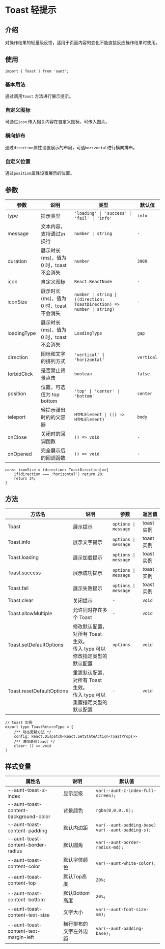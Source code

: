 # Toast 轻提示

<code hidden="hidden" src="./demos/demo.tsx"></code>

## 介绍
对操作结果的轻量级反馈，适用于页面内容的变化不能直接反应操作结果时使用。

## 使用

```tsx
import { Toast } from 'aunt';
```

### 基本用法
通过调用`Toast` 方法进行展示提示。
<code src="./demos/demo-base.tsx"></code>

### 自定义图标
可通过`icon` 传入相关内容在自定义图标，可传入图片。
<code src="./demos/demo-icon.tsx"></code>

### 横向排布
通过`direction`属性设置展示的布局，可选`horizontal`进行横向排布。
<code src="./demos/demo-direction.tsx"></code>

### 自定义位置
通过`position`属性设置展示的位置。
<code src="./demos/demo-position.tsx"></code>

## 参数
| 参数      | 说明           | 类型        | 默认值    |
| --------- | -------------- | ---------- | --------- |
| type      | 提示类型       | `'loading' \| 'success' \| 'fail' \| 'info'` | `info` |
| message  | 文本内容，支持通过\n换行 | `number \| string` | `-` |
| duration  | 展示时长(ms)，值为 0 时，toast 不会消失 | `number` | `3000` |
| icon  | 自定义图标 | `React.ReactNode` | `-` |
| iconSize  | 展示时长(ms)，值为 0 时，toast 不会消失 | `number \| string \| ((direction: ToastDirection) => number \| string)` | `-` |
| loadingType  | 展示时长(ms)，值为 0 时，toast 不会消失 | `LoadingType` | `gap` |
| direction  | 图标和文字的排列方式 | `'vertical' \| 'horizontal'` | `vertical` |
| forbidClick  | 是否禁止背景点击 | `boolean` | `false` |
| position  | 位置，可选值为 top bottom | `'top' \| 'center' \| 'bottom'` | `center` |
| teleport  | 轻提示弹出时的的父容器 | `HTMLElement \| (() => HTMLElement)` | `body` |
| onClose  | 关闭时的回调函数  | `() => void` | `-` |
| onOpened  | 完全展示后的回调函数 | `() => void` | `-` |

```tsx
const iconSize = (direction: ToastDirection)=>{ 
    if(direction === 'horizontal') return 20;
    return 34;
}
```

## 方法
| 方法名 | 说明 | 参数 | 返回值 |
| --- | --- | --- | --- |
| Toast | 展示提示 | `options \| message` | toast 实例 |
| Toast.info | 展示文字提示 | `options \| message` | toast 实例 |
| Toast.loading | 展示加载提示 | `options \| message` | toast 实例 |
| Toast.success | 展示成功提示 | `options \| message` | toast 实例 |
| Toast.fail | 展示失败提示 | `options \| message` | toast 实例 |
| Toast.clear | 关闭提示 | `-` | `void` |
| Toast.allowMultiple | 允许同时存在多个 Toast | `-` | `void` |
| Toast.setDefaultOptions | 修改默认配置，对所有 Toast 生效。<br>传入 type 可以修改指定类型的默认配置 | `options` | `void` |
| Toast.resetDefaultOptions | 重置默认配置，对所有 Toast 生效。<br>传入 type 可以重置指定类型的默认配置 | `-` | `void` |

```tsx
// toast 实例
export type ToastReturnType = {
    /** 动态更新方法 */
    config: React.Dispatch<React.SetStateAction<ToastProps>>
    /** 清除单例toast */
    clear: () => void
}
```

## 样式变量
| 属性名    | 说明       | 默认值     |
| ---------------- | -------- | --------- |
| --aunt-toast-z-index | 显示层级 | `var(--aunt-z-index-full-screen);` |
| --aunt-toast-content-background-color | 背景颜色| `rgba(0,0,0,.8);` |
| --aunt-toast-content-padding | 默认内边距| `var(--aunt-padding-base) var(--aunt-padding-s);` |
| --aunt-toast-content-border-radius | 默认圆角| `var(--aunt-border-radius-md);` |
| --aunt-toast-content-color | 默认字体颜色| `var(--aunt-white-color);` |
| --aunt-toast-content-top | 默认Top高度| `20%;` |
| --aunt-toast-content-bottom | 默认Bottom高度| `20%;` |
| --aunt-toast-content-text-size | 文字大小| `var(--aunt-font-size-sm);` |
| --aunt-toast-content-text-margin-left | 横行排布的文字左外边距 | `var(--aunt-padding-base);` |